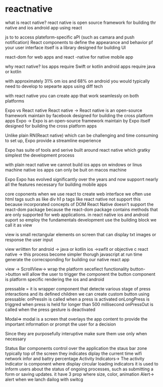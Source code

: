 # reactnative
what is react native?
react native is open source framework for building thr native and ios android app using react 

js to to access plateform-specific aPI (such as camara and push notification) 
React components to define the appearance and behavior pf your user interface itself is a library designed  for building UI

react-dom for web apps and react -native for native mobile app

why react native?
Ios apps require Swift or kotlin
android apps require java or kotlin

with approximately 31% om ios and 68% on android  you  would typically need to develop to sepearte apps using diff tech

with react native you can create app that work seamlessly on both platforms

Expo vs React native
React native -> React native is an open-source framework  maintain by facebook designed for building the cross platform apps
Expo -> Expo is an open-source framework  maintain by Expo itself designed for building the cross platform apps

Unlike plain RN(React native) which can be challenging  and time consuming to set up, Expo provide a streamline  experience 

Expo has suite of tools and serive built around react native which gratky simplest  the development  process

with plain react native we cannot build ios apps on windows or linus machine native ios apps can only be buit on macos machine

Expo
Expo has  evolved significantly  over the years and now supporrt nearly all the features necessary  for building  mobile  apps

core coponents
when we use  react to create web interface  we often use html tags such as like div h1 p tags like react native not support this because incorporated concepts  of DOM React Native doesn't support the react-dom package because the react-dom package contains methods that are only supported for web applications.
 in react native ios and android suport so employ the fundamentals  development use the building block we call it as view 

 view is small rectangular elements on screen that can display txt images or response the user input

view wriitten  for
android -> java or kotlin
ios ->swfit or objective c
react native -> this process become simpler thorugh javascript 
at run time generate the correcsponding for building our native react app

view ->
ScrollView-> wrap the platform secefiect functionality 
button->button will allow the user to trigger the component 
the button component is platform specific rendering the ios and android 

pressable = it is wrapper component that detecte various stage of press  interactions and its defined children 
we can create custom button using pressable:
    onPressIn is called when a press is activated
    onLongPress is triggred when press is held for longer than 500 millisecond 
    onPressOut is called when  the press gesture is deactivated

Modal=> modal is a screen that overlays the app content  to provide  the important  information  or prompt  the user for a decision 

Since they are purposefully interuptive make sure them use only when necessary 

Status Bar
    components control over the application the staus bar zone typically top of the screen they indicates diplay the current time wifi network infor and battry percentage 
Activity Indicators->
    The activity Indicator  is component  where display circular loading indicators 
    it is used to inform users about the status of ongoing processes, such as submitting a form or saving updates. it have 3  prop where size, color, animation
Alert->
    alert when we lanch dailog with switcg